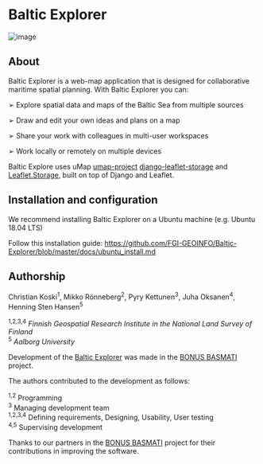 
# Baltic Explorer

![image](http://balticexplorer.eu/static/umap/img/BalticExplorerCover.png)

## About

Baltic Explorer is a web-map application that is designed for collaborative maritime spatial
planning. With Baltic Explorer you can:

➢ Explore spatial data and maps of the Baltic Sea from multiple sources

➢ Draw and edit your own ideas and plans on a map

➢ Share your work with colleagues in multi-user workspaces

➢ Work locally or remotely on multiple devices

Baltic Explore uses uMap [umap-project](https://github.com/umap-project/) [django-leaflet-storage](https://github.com/umap-project/django-leaflet-storage) and [Leaflet.Storage](https://github.com/umap-project/Leaflet.Storage), built on top of Django and Leaflet.


## Installation and configuration

We recommend installing Baltic Explorer on a Ubuntu machine (e.g. Ubuntu 18.04 LTS)

Follow this installation guide: https://github.com/FGI-GEOINFO/Baltic-Explorer/blob/master/docs/ubuntu_install.md

## Authorship

Christian Koski<sup>1</sup>, Mikko Rönneberg<sup>2</sup>, Pyry Kettunen<sup>3</sup>, Juha Oksanen<sup>4</sup>, Henning Sten Hansen<sup>5</sup>

<sup>1,2,3,4</sup> *Finnish Geospatial Research Institute in the National Land Survey of Finland*<br/>
<sup>5</sup> *Aalborg University*

Development of the [Baltic Explorer](http://balticexplorer.eu) was made in the [BONUS BASMATI](http://bonusbasmati.eu) project.

The authors contributed to the development as follows:

<sup>1,2</sup> Programming<br/>
<sup>3</sup> Managing development team<br/>
<sup>1,2,3,4</sup> Defining requirements, Designing, Usability, User testing<br/>
<sup>4,5</sup> Supervising development<br/>

Thanks to our partners in the [BONUS BASMATI](http://bonusbasmati.eu) project for their contributions in improving the software.

